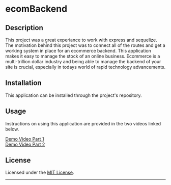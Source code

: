 # ecomBackend

## Description

This project was a great experiance to work with express and sequelize. The motivation behind this project was to connect all of the routes and get a working system in place for an ecommerce backend. This application makes it easy to manage the stock of an online business. Ecommerce is a multi-trillion dollar industry and being able to manage the backend of your site is crucial, especially in todays world of rapid technology advancements.


## Installation

This application can be installed through the project's repository.

## Usage

Instructions on using this application are provided in the two videos linked below.

[Demo Video Part 1](https://drive.google.com/file/d/1ZTVhdKgHImEpMHGIst9jRd9BAqpT2W6q/view)
<br>
[Demo Video Part 2](https://drive.google.com/file/d/1dQFSVL2mq8JKAH1nmeFDFR5rmLmiMF6X/view)

## License

Licensed under the [MIT License](LICENSE).

---
